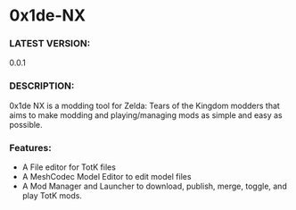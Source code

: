 # 0x1de-NX

### LATEST VERSION: 
0.0.1

### DESCRIPTION:
0x1de NX is a modding tool for Zelda: Tears of the Kingdom modders that aims to make modding and playing/managing mods as simple and easy as possible.

### Features:
- A File editor for TotK files
- A MeshCodec Model Editor to edit model files
- A Mod Manager and Launcher to download, publish, merge, toggle, and play TotK mods.
